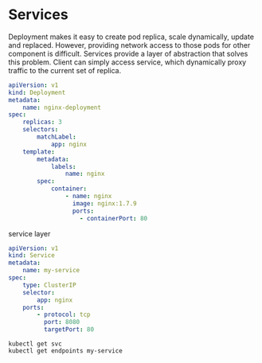 Services
=
Deployment makes it easy to create pod replica, scale dynamically, update and replaced.
However, providing network access to those pods for other component is difficult. 
Services provide a layer of abstraction that solves this problem. Client
can simply access service, which dynamically proxy traffic to the current set of 
replica.


```yaml
apiVersion: v1
kind: Deployment
metadata:
    name: nginx-deployment
spec:
    replicas: 3
    selectors:
        matchLabel:
            app: nginx
    template:
        metadata:
            labels:
                name: nginx
        spec:
            container:
                - name: nginx
                  image: nginx:1.7.9
                  ports:
                    - containerPort: 80
```  

service layer

```yaml
apiVersion: v1
kind: Service
metadata:
    name: my-service
spec:
    type: ClusterIP
    selector:
        app: nginx
    ports:
        - protocol: tcp
          port: 8080
          targetPort: 80
```

```shell script
kubectl get svc
kubectl get endpoints my-service
```
